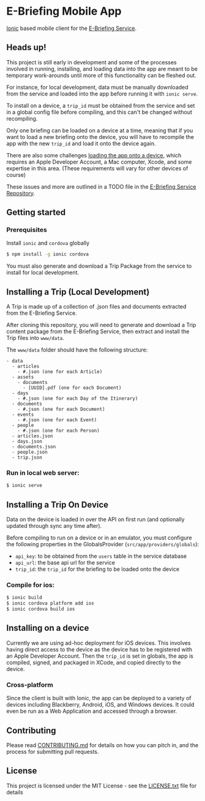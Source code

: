 # E-Briefing Mobile App

[Ionic](https://ionicframework.com/framework) based mobile client for the [E-Briefing Service](https://github.com/cds-snc/e-briefing-service).

## Heads up!

This project is still early in development and some of the processes involved in running, installing, and loading data 
into the app are meant to be temporary work-arounds until more of this functionality can be fleshed out.

For instance, for local development, data must be manually downloaded from the service and loaded into the app before 
running it with `ionic serve`.

To install on a device, a `trip_id` must be obtained from the service and set in a global config file before compiling, 
and this can't be changed without recompiling.

Only one briefing can be loaded on a device at a time, meaning that if you want to load a new briefing onto the device, 
you will have to recompile the app with the new `trip_id` and load it onto the device again.

There are also some challenges [loading the app onto a device](#installing-on-a-device), which requires an
Apple Developer Account, a Mac computer, Xcode, and some expertise in this area.  (These requirements will vary for
other devices of course)

These issues and more are outlined in a TODO file in the 
[E-Briefing Service Repository](https://github.com/cds-snc/e-briefing-service).

## Getting started

### Prerequisites

Install `ionic` and `cordova` globally

```bash
$ npm install -g ionic cordova
```

You must also generate and download a Trip Package from the service to install for local development.

## Installing a Trip (Local Development)

A Trip is made up of a collection of .json files and documents extracted from the E-Briefing Service.

After cloning this repository, you will need to generate and download a Trip content package from the E-Briefing
Service, then extract and install the Trip files into `www/data`.

The `www/data` folder should have the following structure:

```
- data
  - articles
    - #.json (one for each Article)
  - assets
    - documents
      - [UUID].pdf (one for each Document)
  - days
    - #.json (one for each Day of the Itinerary)
  - documents
    - #.json (one for each Document)
  - events
    - #.json (one for each Event)
  - people
    - #.json (one for each Person)
  - articles.json
  - days.json
  - documents.json
  - people.json
  - trip.json
```  

### Run in local web server:

```bash
$ ionic serve
```

## Installing a Trip On Device

Data on the device is loaded in over the API on first run (and optionally updated through sync any time after).

Before compiling to run on a device or in an emulator, you must configure the following properties in the 
GlobalsProvider (`src/app/providers/globals`):

- `api_key`: to be obtained from the `users` table in the service database
- `api_url`: the base api url for the service
- `trip_id`: the `trip_id` for the briefing to be loaded onto the device

### Compile for ios:

```bash
$ ionic build
$ ionic cordova platform add ios
$ ionic cordova build ios
```

## Installing on a device

Currently we are using ad-hoc deployment for iOS devices.  This involves having direct access to the device as the 
device has to be registered with an Apple Developer Account.  Then the `trip_id` is set in globals, the app is compiled, 
signed, and packaged in XCode, and copied directly to the device.

### Cross-platform

Since the client is built with Ionic, the app can be deployed to a variety of devices including Blackberry,
Android, iOS, and Windows devices.  It could even be run as a Web Application and accessed through a browser.

## Contributing

Please read [CONTRIBUTING.md](CONTRIBUTING.md) for details on how you can pitch in, and the process for submitting pull requests.

## License

This project is licensed under the MIT License - see the [LICENSE.txt](LICENSE.txt) file for details